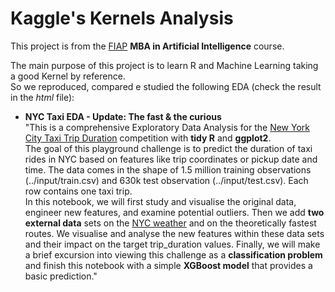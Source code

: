 # Kaggle's Kernels Analysis  
  
This project is from the [FIAP](#https://www.fiap.com.br/) __MBA in Artificial Intelligence__ course.  
  
The main purpose of this project is to learn R and Machine Learning taking a good Kernel by reference.  
So we reproduced, compared e studied the following EDA (check the result in the _html_ file):  

* __NYC Taxi EDA - Update: The fast & the curious__  
"This is a comprehensive Exploratory Data Analysis for the [New York City Taxi Trip Duration](#https://www.kaggle.com/c/nyc-taxi-trip-duration) competition with __tidy R__ and __ggplot2__.  
The goal of this playground challenge is to predict the duration of taxi rides in NYC based on features like trip coordinates or pickup date and time. The data comes in the shape of 1.5 million training observations (../input/train.csv) and 630k test observation (../input/test.csv). Each row contains one taxi trip.  
In this notebook, we will first study and visualise the original data, engineer new features, and examine potential outliers. Then we add __two external data__ sets on the [NYC weather](#https://www.kaggle.com/mathijs/weather-data-in-new-york-city-2016) and on the theoretically fastest routes. We visualise and analyse the new features within these data sets and their impact on the target trip_duration values. Finally, we will make a brief excursion into viewing this challenge as a __classification problem__ and finish this notebook with a simple __XGBoost model__ that provides a basic prediction."


